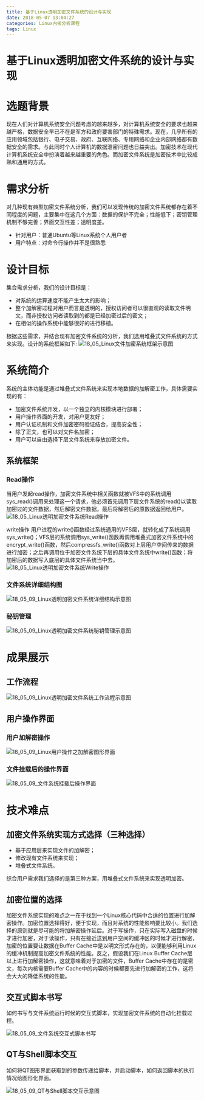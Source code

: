 ```yaml
---
title: 基于Linux透明加密文件系统的设计与实现
date: 2018-05-07 13:04:27
categories: Linux内核分析课程
tags: Linux
---
```


基于Linux透明加密文件系统的设计与实现
=========
# 选题背景
现在人们对计算机系统安全问题考虑的越来越多，对计算机系统安全的要求也越来越严格，数据安全早已不在是军方和政府要害部门的特殊需求。现在，几乎所有的应用领域包括银行、电子交易、政府、互联网络、专用网络和企业内部网络都有数据安全的需求。与此同时个人计算机的数据泄密问题也日益突出。加密技术在现代计算机系统安全中扮演着越来越重要的角色。而加密文件系统是加密技术中比较成熟和通用的方式。

# 需求分析
对几种现有典型加密文件系统分析，我们可以发现传统的加密文件系统都存在着不同程度的问题，主要集中在这几个方面：数据的保护不完全；性能低下；密钥管理机制不够完善；界面交互性差；透明度差。
- 针对用户：普通Ubuntu等Linux系统个人用户者
-	用户特点：对命令行操作并不是很熟悉

# 设计目标
集合需求分析，我们的设计目标是：
- 对系统的运算速度不能产生太大的影响；
- 整个加解密过程对用户而言是透明的，授权访问者可以很直观的读取文件明文，而非授权访问者读取到的都是已经加密过后的密文；
- 在相似的操作系统中能够很好的进行移植。  

根据这些需求，并结合现有加密文件系统的分析，我们选用堆叠式文件系统的方式来实现。设计的系统框架如下: 
![18_05_Linux文件加密系统框架示意图](/images/in-post/18_05_Linux文件加密系统框架示意图.png) 

# 系统简介
系统的主体功能是通过堆叠式文件系统来实现本地数据的加解密工作，具体需要实现的有：
- 加密文件系统开发，以一个独立的内核模块进行部署；
- 用户操作界面的开发，对用户更友好；
- 用户认证机制和文件加密密码验证结合，提高安全性；
- 除了正文，也可以对文件名加密；
- 用户可以自由选择下层文件系统来存放加密文件。  

## 系统框架
### Read操作
当用户发起read操作，加密文件系统中相关函数就被VFS中的系统调用sys_read()调用来处理这一个请求，他必须首先调用下层文件系统的read()以读取加密过的文件数据，然后解密文件数据，最后将解密后的原数据返回给用户。
![18_05_Linux透明加密文件系统Read操作](/images/in-post/18_05_Linux透明加密文件系统Read操作.png) 

write操作
用户进程的write()函数经过系统通用的VFS层，就转化成了系统调用sys_write()；VFS层的系统调用sys_write()函数再调用堆叠式加密文件系统中的encrypt_write()函数，然后compressfs_write()函数对上层用户空间传来的数据进行加密；之后再调用位于加密文件系统下层的具体文件系统中write()函数；将加密后的数据写入底层的具体文件系统当中去。
![18_05_Linux透明加密文件系统Write操作](/images/in-post/18_05_Linux透明加密文件系统Write操作.png) 

### 文件系统详细结构图
![18_05_09_Linux透明加密文件系统详细结构示意图](/images/in-post/18_05_09_Linux透明加密文件系统详细结构示意图.png) 

### 秘钥管理
![18_05_09_Linux透明加密文件系统秘钥管理示意图](/images/in-post/18_05_09_Linux透明加密文件系统秘钥管理示意图.png) 

# 成果展示
## 工作流程
![18_05_09_Linux透明加密文件系统工作流程示意图](/images/in-post/18_05_09_Linux透明加密文件系统工作流程示意图.png) 
## 用户操作界面
### 用户加解密操作
![18_05_09_Linux用户操作之加解密图形界面](/images/in-post/18_05_09_Linux用户操作之加解密图形界面.png) 
### 文件挂载后的操作界面
![18_05_09_文件系统挂载后操作界面](/images/in-post/18_05_09_文件系统挂载后操作界面.png) 

# 技术难点
## 加密文件系统实现方式选择（三种选择）
- 基于应用层来实现文件的加解密；
- 修改现有文件系统来实现；
- 堆叠式文件系统。  

综合用户需求我们选择的是第三种方案，用堆叠式文件系统来实现透明加密。

## 加密位置的选择
加密文件系统实现的难点之一在于找到一个Linux核心代码中合适的位置进行加解密操作。加密位置选择得好，便于实现，而且对系统的性能影响要比较小。我们选择的原则就是尽可能的将加解密操作延后。对于写操作，只在实际写入磁盘的时候才进行加密，对于读操作，只有在接近送到用户空间的缓冲区的时候才进行解密，加密的位置要让数据在Buffer Cache中是以明文形式存在的，以便能够利用Linux的缓冲机制提高加密文件系统的性能。反之，假设我们在Linux Buffer Cache层以上进行加解密操作，这就意味着对于加密的文件，Buffer Cache中存在的是密文，每次内核需要Buffer Cache中的内容的时候都要先进行加解密的工作，这将会大大的降低系统的性能。

## 交互式脚本书写
如何书写与文件系统运行时候的交互式脚本，实现加密文件系统的自动化挂载过程。

![18_05_09_文件系统交互式脚本书写](/images/in-post/18_05_09_文件系统交互式脚本书写.png)   

## QT与Shell脚本交互
如何将QT图形界面获取到的参数传递给脚本，并启动脚本，如何返回脚本的执行情况给图形化界面。

![18_05_09_QT与Shell脚本交互示意图](/images/in-post/18_05_09_QT与Shell脚本交互示意图.png) 

